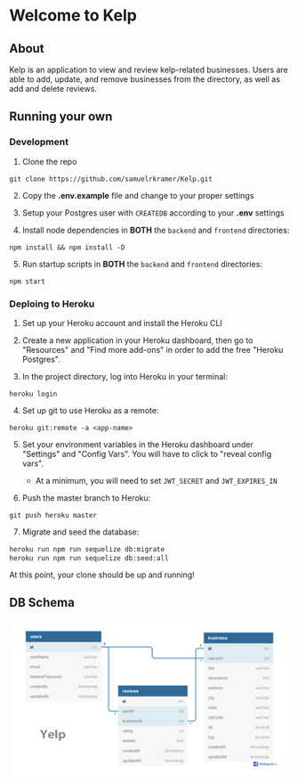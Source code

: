 # Welcome to Kelp

## About

Kelp is an application to view and review kelp-related businesses. Users are able to add, update, and remove businesses from the directory, as well as add and delete reviews.

## Running your own

### Development

1. Clone the repo
```
git clone https://github.com/samuelrkramer/Kelp.git
```

2. Copy the **.env.example** file and change to your proper settings

3. Setup your Postgres user with `CREATEDB` according to your **.env** settings

4. Install node dependencies in **BOTH** the `backend` and `frontend` directories:
```
npm install && npm install -D
```

5. Run startup scripts in **BOTH** the `backend` and `frontend` directories:
```
npm start
```

### Deploing to Heroku

1. Set up your Heroku account and install the Heroku CLI

2. Create a new application in your Heroku dashboard, then go to "Resources" and "Find more add-ons" in order to add the free "Heroku Postgres".

3. In the project directory, log into Heroku in your terminal:
```
heroku login
```

4. Set up git to use Heroku as a remote:
```
heroku git:remote -a <app-name>
```

5. Set your environment variables in the Heroku dashboard under "Settings" and "Config Vars". You will have to click to "reveal config vars".
    * At a minimum, you will need to set `JWT_SECRET` and `JWT_EXPIRES_IN`

6. Push the master branch to Heroku:
```
git push heroku master
```

7. Migrate and seed the database:
```
heroku run npm run sequelize db:migrate
heroku run npm run sequelize db:seed:all
```

At this point, your clone should be up and running!

## DB Schema
![Schema](dbschema.jpeg)